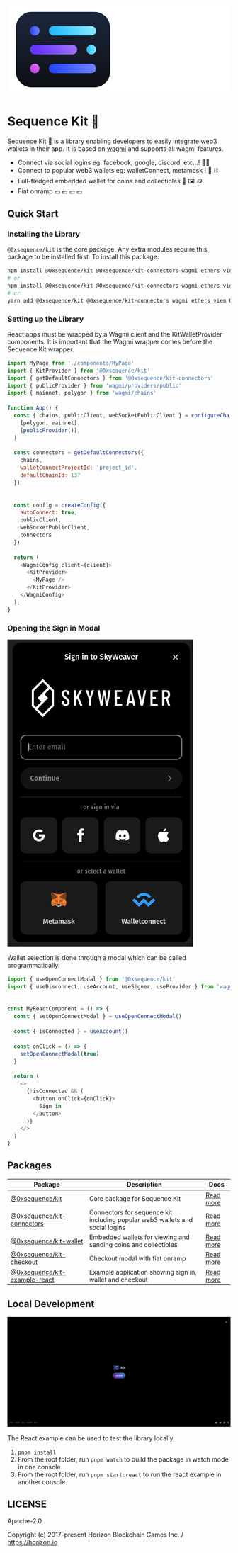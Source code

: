 <div align="center">
  <img src="public/docs/kit-logo-in-one.svg">
</div>

Sequence Kit 🧰
============

Sequence Kit 🧰 is a library enabling developers to easily integrate web3 wallets in their app. It is based on [wagmi](https://wagmi.sh/) and supports all wagmi features.

- Connect via social logins eg: facebook, google, discord, etc...! 🔐🪪
- Connect to popular web3 wallets eg: walletConnect, metamask ! 🦊 ⛓️
- Full-fledged embedded wallet for coins and collectibles  👛 🖼️ 🪙 
- Fiat onramp 💵 💶 💴 💷

## Quick Start
### Installing the Library
`@0xsequence/kit` is the core package. Any extra modules require this package to be installed first.
To install this package:

```bash
npm install @0xsequence/kit @0xsequence/kit-connectors wagmi ethers viem 0xsequence
# or
npm install @0xsequence/kit @0xsequence/kit-connectors wagmi ethers viem 0xsequence
# or
yarn add @0xsequence/kit @0xsequence/kit-connectors wagmi ethers viem 0xsequence
```


### Setting up the Library
React apps must be wrapped by a Wagmi client and the KitWalletProvider components. It is important that the Wagmi wrapper comes before the Sequence Kit wrapper.


```js
import MyPage from './components/MyPage'
import { KitProvider } from '@0xsequence/kit'
import { getDefaultConnectors } from '@0xsequence/kit-connectors'
import { publicProvider } from 'wagmi/providers/public'
import { mainnet, polygon } from 'wagmi/chains'

function App() {
  const { chains, publicClient, webSocketPublicClient } = configureChains(
    [polygon, mainnet],
    [publicProvider()],
  )

  const connectors = getDefaultConnectors({
    chains,
    walletConnectProjectId: 'project_id',
    defaultChainId: 137
  })

  
  const config = createConfig({
    autoConnect: true,
    publicClient,
    webSocketPublicClient,
    connectors
  })

  return (
    <WagmiConfig client={client}>
      <KitProvider>
        <MyPage />
      </KitProvider>
    </WagmiConfig>
  );
}
```
### Opening the Sign in Modal

<img src="public/docs/sign-in-modal.png">

Wallet selection is done through a modal which can be called programmatically.

```js
import { useOpenConnectModal } from '@0xsequence/kit'
import { useDisconnect, useAccount, useSigner, useProvider } from 'wagmi'


const MyReactComponent = () => {
  const { setOpenConnectModal } = useOpenConnectModal()

  const { isConnected } = useAccount()

  const onClick = () => {
    setOpenConnectModal(true)
  }

  return (
    <>
      {!isConnected && (
        <button onClick={onClick}>
          Sign in
        </button>
      )}
    </>
  )
}
```


## Packages

| Package  | Description | Docs |
| ------------- | ------------- | ------------- |
| [@0xsequence/kit](./packages/kit)  | Core package for Sequence Kit  | [Read more](./packages/kit/README.md)  |
| [@0xsequence/kit-connectors](./packages/connectors)  | Connectors for sequence kit including popular web3 wallets and social logins  | [Read more](./packages/connectors/README.md)  |
| [@0xsequence/kit-wallet](./packages/wallet)  | Embedded wallets for viewing and sending coins and collectibles   | [Read more](./packages/wallet/README.md)  |
| [@0xsequence/kit-checkout](./packages/checkout)  | Checkout modal with fiat onramp | [Read more](./packages/checkout/README.md)  |
| [@0xsequence/kit-example-react](./examples/react)  | Example application showing sign in, wallet and checkout  | [Read more](./examples/react/README.md)  |


## Local Development
<img src="public/docs/kit-demo.png">

The React example can be used to test the library locally.

1. `pnpm install`
2. From the root folder, run `pnpm watch` to build the package in watch mode in one console. 
3. From the root folder, run `pnpm start:react` to run the react example in another console.


## LICENSE

Apache-2.0

Copyright (c) 2017-present Horizon Blockchain Games Inc. / https://horizon.io
